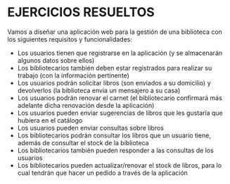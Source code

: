 # EJERCICIOS RESUELTOS

Vamos a diseñar una aplicación web para la gestión de una biblioteca con los siguientes requisitos y funcionalidades:

- Los usuarios tienen que registrarse en la aplicación (y se almacenarán algunos datos sobre ellos)
- Los bibliotecarios también deben estar registrados para realizar su trabajo (con la información pertinente)
- Los usuarios podrán solicitar libros (son enviados a su domicilio) y devolverlos (la biblioteca envía un mensajero a su casa)
- Los usuarios podrán renovar el carnet (el bibliotecario confirmará más adelante dicha renovación desde la aplicación)
- Los usuarios pueden enviar sugerencias de libros que les gustaría que hubiera en el catálogo
- Los usuarios pueden enviar consultas sobre libros
- Los bibliotecarios podrán consultar los libros que un usuario tiene, además de consultar el stock de la biblioteca
- Los bibliotecarios también pueden responder a las consultas de los usuarios
- Los bibliotecarios pueden actualizar/renovar el stock de libros, para lo cual tendrán que hacer un pedido a través de la aplicación